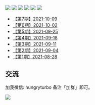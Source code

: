 [![](https://img.shields.io/badge/WeChat-微信群-brightgreen)](#交流)
[![](https://img.shields.io/badge/公众号-前端食堂-blueviolet)](#交流)
[![](https://img.shields.io/badge/Juejin-掘金-blue)](https://juejin.im/user/5a2de8a8f265da4320032fc4)
[![](https://img.shields.io/badge/Weibo-微博-orange)](https://weibo.com/u/2771284557)
[![](https://img.shields.io/badge/Zhihu-知乎-blue)](https://www.zhihu.com/people/huo-yi-tong-98)
[![](https://img.shields.io/badge/bilili-哔哩哔哩-ff69b4)](https://space.bilibili.com/161753278)

- [【第7期】2021-10-09](https://github.com/Geekhyt/weekly/issues/7)
- [【第6期】2021-10-02](https://github.com/Geekhyt/weekly/issues/6)
- [【第5期】2021-09-25](https://github.com/Geekhyt/weekly/issues/5)
- [【第4期】2021-09-18](https://github.com/Geekhyt/weekly/issues/4)
- [【第3期】2021-09-11](https://github.com/Geekhyt/weekly/issues/3)
- [【第2期】2021-09-04](https://github.com/Geekhyt/weekly/issues/2)
- [【第1期】2021-08-28](https://github.com/Geekhyt/weekly/issues/1)


## 交流

加我微信: hungryturbo 备注「加群」即可。

![](https://github.com/Geekhyt/front-end-canteen/blob/master/images/new-qrcode.jpg)
